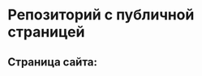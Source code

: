 # Репозиторий с публичной страницей

## Страница сайта:
<!--https://shulkinilia.github.io/mySite/-->